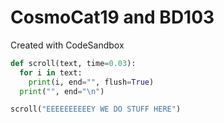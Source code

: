 # CosmoCat19 and BD103

Created with CodeSandbox

```python
def scroll(text, time=0.03):
  for i in text:
    print(i, end="", flush=True)
  print("", end="\n")

scroll("EEEEEEEEEEY WE DO STUFF HERE")
```
